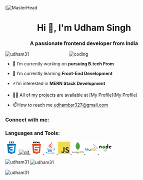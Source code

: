 [![MasterHead](https://i.pinimg.com/564x/b0/bf/21/b0bf2132ab1442f00195383f2cd8a553.jpg)

<h1 align="center">Hi 👋, I'm Udham Singh</h1>
<h3 align="center">A passionate frontend developer from India</h3>
<img align='right' alt='coding' width='300' src="https://th.bing.com/th/id/OIP.PPwhfI8pPocc_O6551HrwwAAAA?rs=1&pid=ImgDetMain">

<p align="left"> <img src="https://komarev.com/ghpvc/?username=udham31&label=Profile%20views&color=0e75b6&style=flat" alt="udham31" /> </p>

- 🔭 I’m currently working on **pursuing B.tech From**

- 🌱 I’m currently learning **Front-End Development**

- ⚡I’m interested in **MERN Stack Development**

- 👨‍💻 All of my projects are available at [My Profile](My Profile)

- 📫How to reach me [udhambsr327@gmail.com](udhambsr327@gmail.com)

<h3 align="left">Connect with me:</h3>
<p align="left">
</p>

<h3 align="left">Languages and Tools:</h3>
<p align="left"> <a href="https://www.w3schools.com/css/" target="_blank" rel="noreferrer"> <img src="https://raw.githubusercontent.com/devicons/devicon/master/icons/css3/css3-original-wordmark.svg" alt="css3" width="40" height="40"/> </a> <a href="https://git-scm.com/" target="_blank" rel="noreferrer"> <img src="https://www.vectorlogo.zone/logos/git-scm/git-scm-icon.svg" alt="git" width="40" height="40"/> </a> <a href="https://www.w3.org/html/" target="_blank" rel="noreferrer"> <img src="https://raw.githubusercontent.com/devicons/devicon/master/icons/html5/html5-original-wordmark.svg" alt="html5" width="40" height="40"/> </a> <a href="https://www.java.com" target="_blank" rel="noreferrer"> <img src="https://raw.githubusercontent.com/devicons/devicon/master/icons/java/java-original.svg" alt="java" width="40" height="40"/> </a> <a href="https://developer.mozilla.org/en-US/docs/Web/JavaScript" target="_blank" rel="noreferrer"> <img src="https://raw.githubusercontent.com/devicons/devicon/master/icons/javascript/javascript-original.svg" alt="javascript" width="40" height="40"/> </a> <a href="https://www.mongodb.com/" target="_blank" rel="noreferrer"> <img src="https://raw.githubusercontent.com/devicons/devicon/master/icons/mongodb/mongodb-original-wordmark.svg" alt="mongodb" width="40" height="40"/> </a> <a href="https://www.mysql.com/" target="_blank" rel="noreferrer"> <img src="https://raw.githubusercontent.com/devicons/devicon/master/icons/mysql/mysql-original-wordmark.svg" alt="mysql" width="40" height="40"/> </a> <a href="https://nodejs.org" target="_blank" rel="noreferrer"> <img src="https://raw.githubusercontent.com/devicons/devicon/master/icons/nodejs/nodejs-original-wordmark.svg" alt="nodejs" width="40" height="40"/> </a> </p>

<p><img align="left" src="https://github-readme-stats.vercel.app/api/top-langs?username=udham31&show_icons=true&locale=en&layout=compact" alt="udham31" /></p>

<p>&nbsp;<img align="center" src="https://github-readme-stats.vercel.app/api?username=udham31&show_icons=true&locale=en" alt="udham31" /></p>

<p><img align="center" src="https://github-readme-streak-stats.herokuapp.com/?user=udham31&" alt="udham31" /></p>
